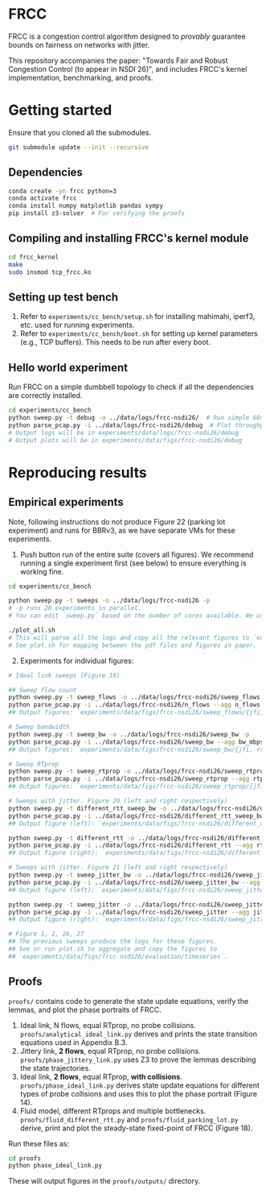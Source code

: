 # FRCC

FRCC is a congestion control algorithm designed to *provably* guarantee bounds
on fairness on networks with jitter.

This repository accompanies the paper: "Towards Fair and Robust Congestion
Control (to appear in NSDI 26)", and includes FRCC's kernel implementation,
benchmarking, and proofs.

# Getting started

Ensure that you cloned all the submodules.

```bash
git submodule update --init --recursive
```

## Dependencies

```bash
conda create -yn frcc python=3
conda activate frcc
conda install numpy matplotlib pandas sympy
pip install z3-solver  # For verifying the proofs
```

## Compiling and installing FRCC's kernel module

```bash
cd frcc_kernel
make
sudo insmod tcp_frcc.ko
```

## Setting up test bench

1. Refer to `experiments/cc_bench/setup.sh` for installing mahimahi, iperf3, etc. used for running experiments.
2. Refer to `experiments/cc_bench/boot.sh` for setting up kernel parameters (e.g., TCP buffers). This needs to be run after every boot.

## Hello world experiment

Run FRCC on a simple dumbbell topology to check if all the dependencies are correctly installed.

```bash
cd experiments/cc_bench
python sweep.py -t debug -o ../data/logs/frcc-nsdi26/  # Run simple 60s experiment
python parse_pcap.py -i ../data/logs/frcc-nsdi26/debug  # Plot throughput and rtt
# Output logs will be in experiments/data/logs/frcc-nsdi26/debug
# Output plots will be in experiments/data/figs/frcc-nsdi26/debug
```

# Reproducing results

## Empirical experiments

Note, following instructions do not produce Figure 22 (parking lot experiment) and runs for BBRv3, as we have separate VMs for these experiments.

1. Push button run of the entire suite (covers all figures). We recommend running a single experiment first (see below) to ensure everything is working fine.

```bash
cd experiments/cc_bench

python sweep.py -t sweeps -o ../data/logs/frcc-nsdi26 -p
# -p runs 20 experiments in parallel.
# You can edit `sweep.py` based on the number of cores available. We use 20 cores when machine has 32 physical cores to ensure limited contention.

./plot_all.sh
# This will parse all the logs and copy all the relevant figures to `experiments/data/figs/frcc-nsdi26/evaluation`.
# See plot.sh for mapping between the pdf files and figures in paper.
```

2. Experiments for individual figures:

```bash
# Ideal link sweeps (Figure 19)

## Sweep flow count
python sweep.py -t sweep_flows -o ../data/logs/frcc-nsdi26/sweep_flows -p
python parse_pcap.py -i ../data/logs/frcc-nsdi26/n_flows --agg n_flows
## Output figures: `experiments/data/figs/frcc-nsdi26/sweep_flows/{jfi, rtt}.pdf`

# Sweep bandwidth
python sweep.py -t sweep_bw -o ../data/logs/frcc-nsdi26/sweep_bw -p
python parse_pcap.py -i ../data/logs/frcc-nsdi26/sweep_bw --agg bw_mbps
## Output figures: `experiments/data/figs/frcc-nsdi26/sweep_bw/{jfi, rtt}.pdf`

# Sweep RTprop
python sweep.py -t sweep_rtprop -o ../data/logs/frcc-nsdi26/sweep_rtprop -p
python parse_pcap.py -i ../data/logs/frcc-nsdi26/sweep_rtprop --agg rtprop_ms
## Output figures: `experiments/data/figs/frcc-nsdi26/sweep_rtprop/{jfi, rtt}.pdf`

# Sweeps with jitter. Figure 20 (left and right respectively)
python sweep.py -t different_rtt_sweep_bw -o ../data/logs/frcc-nsdi26/different_rtt_sweep_bw -p
python parse_pcap.py -i ../data/logs/frcc-nsdi26/different_rtt_sweep_bw --agg bw_mbps
## Output figure (left): `experiments/data/figs/frcc-nsdi26/different_rtt_sweep_bw/xput_ratio.pdf`

python sweep.py -t different_rtt -o ../data/logs/frcc-nsdi26/different_rtt -p
python parse_pcap.py -i ../data/logs/frcc-nsdi26/different_rtt --agg rtprop_ratio
## Output figure (right): `experiments/data/figs/frcc-nsdi26/different_rtt/xput_ratio.pdf`

# Sweeps with jitter. Figure 21 (left and right respectively)
python sweep.py -t sweep_jitter_bw -o ../data/logs/frcc-nsdi26/sweep_jitter_bw -p
python parse_pcap.py -i ../data/logs/frcc-nsdi26/sweep_jitter_bw --agg bw_mbps
## Output figure (left): `experiments/data/figs/frcc-nsdi26/sweep_jitter_bw/xput_ratio.pdf`

python sweep.py -t sweep_jitter -o ../data/logs/frcc-nsdi26/sweep_jitter -p
python parse_pcap.py -i ../data/logs/frcc-nsdi26/sweep_jitter --agg jitter_ms
## Output figure (right): `experiments/data/figs/frcc-nsdi26/sweep_jitter/xput_ratio.pdf`

# Figure 1, 2, 26, 27
## The previous sweeps produce the logs for these figures.
## See or run plot.sh to aggregate and copy the figures to
## `experiments/data/figs/frcc-nsdi26/evaluation/timeseries`.
```

## Proofs

`proofs/` contains code to generate the state update equations, verify the lemmas, and plot the phase portraits of FRCC.

1. Ideal link, N flows, equal RTprop, no probe collisions.
`proofs/analytical_ideal_link.py` derives and prints the state transition equations used in Appendix B.3.
2. Jittery link, **2 flows**, equal RTprop, no probe collisions.
`proofs/phase_jittery_link.py` uses Z3 to prove the lemmas describing the state trajectories.
3. Ideal link, **2 flows**, equal RTprop, **with collisions**.
`proofs/phase_ideal_link.py` derives state update equations for different types of probe collisions and uses this to plot the phase portrait (Figure 14).
4. Fluid model, different RTprops and multiple bottlenecks.
`proofs/fluid_different_rtt.py` and `proofs/fluid_parking_lot.py` derive, print and plot the steady-state fixed-point of FRCC (Figure 18).

Run these files as:

```bash
cd proofs
python phase_ideal_link.py
```

These will output figures in the `proofs/outputs/` directory.
